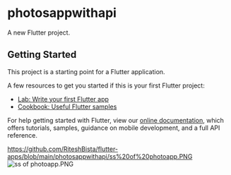 # photosappwithapi

A new Flutter project.

## Getting Started

This project is a starting point for a Flutter application.

A few resources to get you started if this is your first Flutter project:

- [Lab: Write your first Flutter app](https://flutter.dev/docs/get-started/codelab)
- [Cookbook: Useful Flutter samples](https://flutter.dev/docs/cookbook)

For help getting started with Flutter, view our
[online documentation](https://flutter.dev/docs), which offers tutorials,
samples, guidance on mobile development, and a full API reference.

https://github.com/RiteshBista/flutter-apps/blob/main/photosappwithapi/ss%20of%20photoapp.PNG
![ss of photoapp.PNG](https:/https://github.com/RiteshBista/flutter-apps/blob/main/photosappwithapi/ss%20of%20photoapp.PNG?raw=true)

